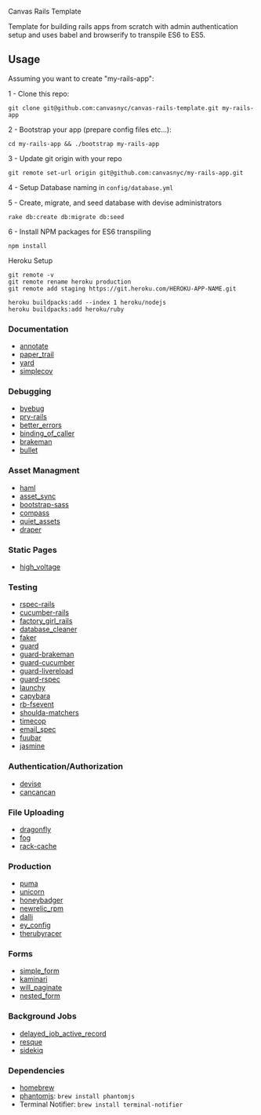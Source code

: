 Canvas Rails Template

Template for building rails apps from scratch with admin authentication setup and uses babel and browserify to transpile ES6 to ES5.

## Usage

Assuming you want to create "my-rails-app":

1 - Clone this repo:
```
git clone git@github.com:canvasnyc/canvas-rails-template.git my-rails-app
```

2 - Bootstrap your app (prepare config files etc...):
```
cd my-rails-app && ./bootstrap my-rails-app
```

3 - Update git origin with your repo
```
git remote set-url origin git@github.com:canvasnyc/my-rails-app.git
```

4 - Setup Database naming in `config/database.yml`

5 - Create, migrate, and seed database with devise administrators
```
rake db:create db:migrate db:seed
```

6 - Install NPM packages for ES6 transpiling
```
npm install
```

Heroku Setup
```
git remote -v
git remote rename heroku production
git remote add staging https://git.heroku.com/HEROKU-APP-NAME.git
```

```
heroku buildpacks:add --index 1 heroku/nodejs
heroku buildpacks:add heroku/ruby
```

### Documentation

* [annotate](https://github.com/ctran/annotate_models)
* [paper_trail](https://github.com/airblade/paper_trail)
* [yard](https://github.com/lsegal/yard)
* [simplecov](https://github.com/colszowka/simplecov)

### Debugging

* [byebug](https://github.com/deivid-rodriguez/byebug)
* [pry-rails](https://github.com/rweng/pry-rails)
* [better_errors](https://github.com/charliesome/better_errors)
* [binding_of_caller](https://github.com/banister/binding_of_caller)
* [brakeman](https://github.com/presidentbeef/brakeman)
* [bullet](https://github.com/flyerhzm/bullet)

### Asset Managment

* [haml](https://github.com/haml/haml)
* [asset_sync](https://github.com/rumblelabs/asset_sync)
* [bootstrap-sass](https://github.com/twbs/bootstrap-sass)
* [compass](https://github.com/chriseppstein/compass)
* [quiet_assets](https://github.com/evrone/quiet_assets)
* [draper](https://github.com/drapergem/draper)

### Static Pages
* [high_voltage](https://github.com/thoughtbot/high_voltage)

### Testing

* [rspec-rails](https://github.com/rspec/rspec-rails)
* [cucumber-rails](https://github.com/cucumber/cucumber-rails)
* [factory_girl_rails](https://github.com/thoughtbot/factory_girl_rails)
* [database_cleaner](https://github.com/bmabey/database_cleaner)
* [faker](https://github.com/stympy/faker)
* [guard](https://github.com/guard/guard)
* [guard-brakeman](https://github.com/guard/guard-brakeman)
* [guard-cucumber](https://github.com/guard/guard-cucumber)
* [guard-livereload](https://github.com/guard/guard-livereload)
* [guard-rspec](https://github.com/guard/guard-rspec)
* [launchy](https://github.com/copiousfreetime/launchy)
* [capybara](https://github.com/jnicklas/capybara)
* [rb-fsevent](https://github.com/thibaudgg/rb-fsevent)
* [shoulda-matchers](https://github.com/thoughtbot/shoulda-matchers)
* [timecop](https://github.com/travisjeffery/timecop)
* [email_spec](https://github.com/bmabey/email-spec‎)
* [fuubar](https://github.com/thekompanee/fuubar)
* [jasmine](https://github.com/pivotal/jasmine-gem‎)

### Authentication/Authorization

* [devise](https://github.com/plataformatec/devise)
* [cancancan](https://github.com/CanCanCommunity/cancancan‎)

### File Uploading

* [dragonfly](https://github.com/markevans/dragonfly‎)
* [fog](https://github.com/fog/fog‎)
* [rack-cache](https://github.com/rtomayko/rack-cache)

### Production

* [puma](https://github.com/puma/puma)
* [unicorn](https://github.com/defunkt/unicorn‎)
* [honeybadger](https://github.com/honeybadger-io/honeybadger-ruby)
* [newrelic_rpm](https://github.com/newrelic/rpm)
* [dalli](https://github.com/mperham/dalli)
* [ey_config](https://github.com/engineyard/ey_config)
* [therubyracer](https://github.com/cowboyd/therubyracer‎)

### Forms

* [simple_form](https://github.com/plataformatec/simple_form)
* [kaminari](https://github.com/amatsuda/kaminari‎)
* [will_paginate](https://github.com/mislav/will_paginate)
* [nested_form](https://github.com/ryanb/nested_form)


### Background Jobs

* [delayed_job_active_record](https://github.com/collectiveidea/delayed_job)
* [resque](https://github.com/resque/resque‎)
* [sidekiq](https://github.com/mperham/sidekiq‎)

### Dependencies
* [homebrew](http://brew.sh/)
* [phantomjs](http://phantomjs.org/): `brew install phantomjs`
* Terminal Notifier: `brew install terminal-notifier`
